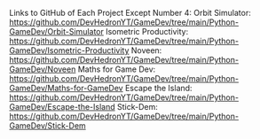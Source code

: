 Links to GitHub of Each Project Except Number 4:
	Orbit Simulator: https://github.com/DevHedronYT/GameDev/tree/main/Python-GameDev/Orbit-Simulator
	Isometric Productivity: https://github.com/DevHedronYT/GameDev/tree/main/Python-GameDev/Isometric-Productivity
	Noveen: https://github.com/DevHedronYT/GameDev/tree/main/Python-GameDev/Noveen
	Maths for Game Dev: https://github.com/DevHedronYT/GameDev/tree/main/Python-GameDev/Maths-for-GameDev
	Escape the Island: https://github.com/DevHedronYT/GameDev/tree/main/Python-GameDev/Escape-the-Island
	Stick-Dem: https://github.com/DevHedronYT/GameDev/tree/main/Python-GameDev/Stick-Dem


